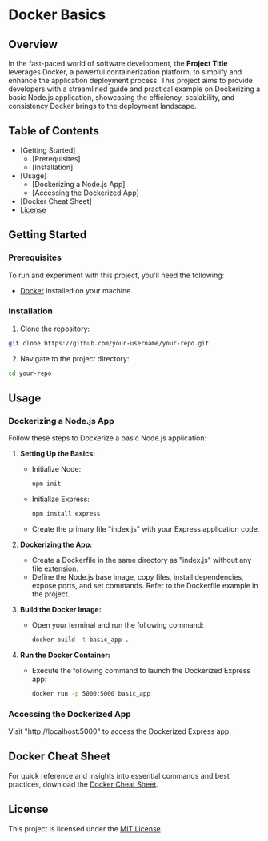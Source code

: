 
# Docker Basics

## Overview

In the fast-paced world of software development, the **Project Title** leverages Docker, a powerful containerization platform, to simplify and enhance the application deployment process. This project aims to provide developers with a streamlined guide and practical example on Dockerizing a basic Node.js application, showcasing the efficiency, scalability, and consistency Docker brings to the deployment landscape.

## Table of Contents

- [Getting Started]
  - [Prerequisites]
  - [Installation]
- [Usage]
  - [Dockerizing a Node.js App]
  - [Accessing the Dockerized App]
- [Docker Cheat Sheet]
- [License](#license)

## Getting Started

### Prerequisites

To run and experiment with this project, you'll need the following:

- [Docker](https://www.docker.com/get-started) installed on your machine.

### Installation

1. Clone the repository:

```bash
git clone https://github.com/your-username/your-repo.git
```

2. Navigate to the project directory:

```bash
cd your-repo
```

## Usage

### Dockerizing a Node.js App

Follow these steps to Dockerize a basic Node.js application:

1. **Setting Up the Basics:**
   - Initialize Node:
     ```bash
     npm init
     ```
   - Initialize Express:
     ```bash
     npm install express
     ```
   - Create the primary file "index.js" with your Express application code.

2. **Dockerizing the App:**
   - Create a Dockerfile in the same directory as "index.js" without any file extension.
   - Define the Node.js base image, copy files, install dependencies, expose ports, and set commands. Refer to the Dockerfile example in the project.

3. **Build the Docker Image:**
   - Open your terminal and run the following command:
     ```bash
     docker build -t basic_app .
     ```

4. **Run the Docker Container:**
   - Execute the following command to launch the Dockerized Express app:
     ```bash
     docker run -p 5000:5000 basic_app
     ```

### Accessing the Dockerized App

Visit "http://localhost:5000" to access the Dockerized Express app.

## Docker Cheat Sheet

For quick reference and insights into essential commands and best practices, download the [Docker Cheat Sheet](https://docs.docker.com/get-started/docker_cheatsheet.pdf).

## License

This project is licensed under the [MIT License](LICENSE).

